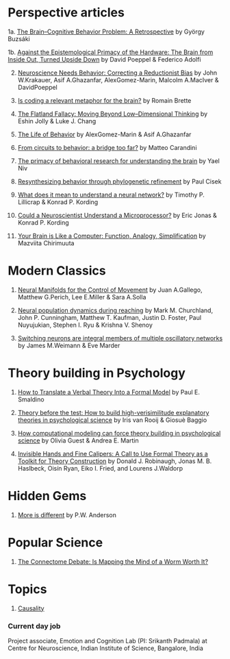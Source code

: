 # Perspective articles

1a. [The Brain–Cognitive Behavior Problem: A Retrospective](https://www.eneuro.org/content/7/4/ENEURO.0069-20.2020) by György Buzsáki

1b. [Against the Epistemological Primacy of the Hardware: The Brain from Inside Out, Turned Upside Down](https://www.eneuro.org/content/7/4/ENEURO.0215-20.2020) by David Poeppel & Federico Adolfi

2. [Neuroscience Needs Behavior: Correcting a Reductionist Bias](https://www.sciencedirect.com/science/article/pii/S0896627316310406?via%3Dihub) by John W.Krakauer, Asif A.Ghazanfar, AlexGomez-Marin, Malcolm A.MacIver & DavidPoeppel

3. [Is coding a relevant metaphor for the brain?](https://www.cambridge.org/core/journals/behavioral-and-brain-sciences/article/abs/is-coding-a-relevant-metaphor-for-the-brain/D578626E4888193FFFAE5B6E2C37E052) by Romain Brette

4. [The Flatland Fallacy: Moving Beyond Low–Dimensional Thinking](https://onlinelibrary.wiley.com/doi/full/10.1111/tops.12404) by Eshin Jolly & Luke J. Chang

5. [The Life of Behavior](https://www.sciencedirect.com/science/article/pii/S0896627319307901) by AlexGomez-Marin & Asif A.Ghazanfar

6. [From circuits to behavior: a bridge too far?](https://www.nature.com/articles/nn.3043?source=post_page---------------------------) by Matteo Carandini

7. [The primacy of behavioral research for understanding the brain](https://psyarxiv.com/y8mxe/) by Yael Niv

8. [Resynthesizing behavior through phylogenetic refinement](https://link.springer.com/article/10.3758%2Fs13414-019-01760-1) by Paul Cisek

9. [What does it mean to understand a neural network?](https://arxiv.org/abs/1907.06374) by Timothy P. Lillicrap & Konrad P. Kording

10. [Could a Neuroscientist Understand a Microprocessor?](https://journals.plos.org/ploscompbiol/article?id=10.1371/journal.pcbi.1005268) by Eric Jonas & Konrad P. Kording

11. [Your Brain is Like a Computer: Function, Analogy, Simplification](https://drive.google.com/file/d/1qqUHX7n_ITNyqVu_hD7HE_qW1s4eCnkb/view) by Mazviita Chirimuuta


# Modern Classics

1. [Neural Manifolds for the Control of Movement](https://www.sciencedirect.com/science/article/pii/S0896627317304634) by Juan A.Gallego, Matthew G.Perich, Lee E.Miller & Sara A.Solla

2. [Neural population dynamics during reaching](https://www.nature.com/articles/nature11129) by Mark M. Churchland, John P. Cunningham, Matthew T. Kaufman, Justin D. Foster, Paul Nuyujukian, Stephen I. Ryu & Krishna V. Shenoy 

3. [Switching neurons are integral members of multiple oscillatory networks](https://www.sciencedirect.com/science/article/abs/pii/S0960982200001998?via%3Dihub) by James M.Weimann & Eve Marder


# Theory building in Psychology

1. [How to Translate a Verbal Theory Into a Formal Model](https://econtent.hogrefe.com/doi/10.1027/1864-9335/a000425) by Paul E. Smaldino

2. [Theory before the test: How to build high-verisimilitude explanatory theories in psychological science](https://github.com/LakshmanChakravarthy/mind-brain/blob/gh-pages/Theory%20before%20the%20test%20(preprint%20v5).pdf) by Iris van Rooij & Giosuè Baggio

3. [How computational modeling can force theory building in psychological science](https://github.com/LakshmanChakravarthy/mind-brain/blob/gh-pages/GuestMartin2020.pdf) by Olivia Guest & Andrea E. Martin

4. [Invisible Hands and Fine Calipers: A Call to Use Formal Theory as a Toolkit for Theory Construction](https://github.com/LakshmanChakravarthy/mind-brain/blob/gh-pages/InvisibleHands_FormalTheoryToolkit.pdf
) by Donald J. Robinaugh, Jonas M. B. Haslbeck, Oisín Ryan, Eiko I. Fried, and Lourens J.Waldorp


# Hidden Gems

1. [More is different](https://www.jstor.org/stable/1734697?seq=1#metadata_info_tab_contents) by P.W. Anderson


# Popular Science

1. [The Connectome Debate: Is Mapping the Mind of a Worm Worth It?](https://www.scientificamerican.com/article/c-elegans-connectome/)

# Topics

1. [Causality](https://lakshmanchakravarthy.github.io/causality)


### Current day job

Project associate, Emotion and Cognition Lab (PI: Srikanth Padmala) at Centre for Neuroscience, Indian Institute of Science, Bangalore, India

